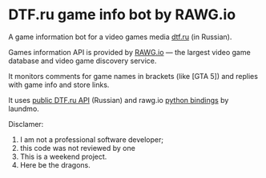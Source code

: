 # DTF.ru game info bot by RAWG.io 

A game information bot for a video games media [dtf.ru](https://dtf.ru) (in Russian).

Games information API is provided by [RAWG.io](https://rawg.io) — the largest video game database and video game discovery service.

It monitors comments for game names in brackets (like [GTA 5]) and replies with game info and store links.

It uses [public DTF.ru API](https://www.notion.so/API-TJ-vc-ru-DTF-3f5162d2cb184f6381ff82c085bbb3c0) (Russian) and rawg.io [python bindings](https://pypi.org/project/rawgpy/) by laundmo.

Disclamer: 
1. I am not a professional software developer;
2. this code was not reviewed by one
3. This is a weekend project. 
4. Here be the dragons.
